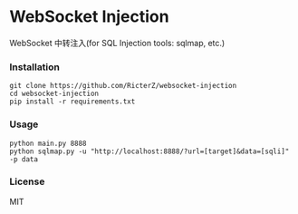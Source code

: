 WebSocket Injection
=========
WebSocket 中转注入(for SQL Injection tools: sqlmap, etc.)

### Installation

    git clone https://github.com/RicterZ/websocket-injection
    cd websocket-injection
    pip install -r requirements.txt

### Usage

    python main.py 8888
    python sqlmap.py -u "http://localhost:8888/?url=[target]&data=[sqli]" -p data

### License
MIT
